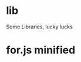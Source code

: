 # lib
Some Libraries, lucky lucks
# for.js minified
<script src="https://raw.githubusercontent.com/hyp3rfury/lib/master/for.js"></script>
